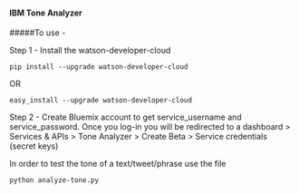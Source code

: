 
#### IBM Tone Analyzer 

#####To use -

Step 1 - Install the watson-developer-cloud

	pip install --upgrade watson-developer-cloud

OR

	easy_install --upgrade watson-developer-cloud

Step 2 - Create Bluemix account to get service_username and service_password. Once you log-in you will be redirected to a dashboard > Services & APIs > Tone Analyzer > Create Beta > Service credentials (secret keys) 



In order to test the tone of a text/tweet/phrase use the file 
	
	python analyze-tone.py
